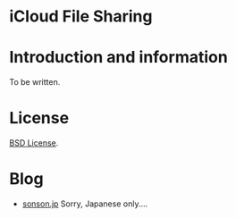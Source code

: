 iCloud File Sharing
=======

Introduction and information
=======
To be written.

License
=======
[BSD License][].

Blog
=======
 * [sonson.jp][]
Sorry, Japanese only....

[sonson.jp]: http://sonson.jp
[BSD License]: http://www.opensource.org/licenses/bsd-license.php
